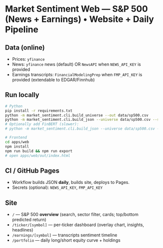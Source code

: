 # Market Sentiment Web — S&P 500 (News + Earnings) • Website + Daily Pipeline

## Data (online)
- Prices: `yfinance`
- News: `yfinance` news (default) OR `NewsAPI` when `NEWS_API_KEY` is provided
- Earnings transcripts: `FinancialModelingPrep` when `FMP_API_KEY` is provided (extendable to EDGAR/Finnhub)

## Run locally
```bash
# Python
pip install -r requirements.txt
python -m market_sentiment.cli.build_universe --out data/sp500.csv
python -m market_sentiment.cli.build_json --universe data/sp500.csv --start 2023-01-01 --end 2023-12-31 --out apps/web/public/data
# Optionally add FinBERT (slower):
# python -m market_sentiment.cli.build_json --universe data/sp500.csv --sentiment finbert --batch 16

# Frontend
cd apps/web
npm install
npm run build && npm run export
# open apps/web/out/index.html
```

## CI / GitHub Pages
- Workflow builds JSON **daily**, builds site, deploys to Pages.
- Secrets (optional): `NEWS_API_KEY`, `FMP_API_KEY`

## Site
- `/` — S&P 500 **overview** (search, sector filter, cards; top/bottom predicted return)
- `/ticker/[symbol]` — per-ticker dashboard (overlay chart, insights, headlines)
- `/earnings/[symbol]` — transcripts sentiment timeline
- `/portfolio` — daily long/short equity curve + holdings

